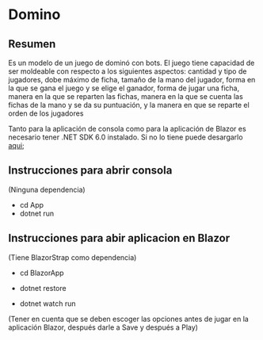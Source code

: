 # Domino

## Resumen

Es un modelo de un juego de dominó con bots. El juego tiene capacidad de ser moldeable con respecto a los siguientes aspectos: cantidad y tipo de jugadores, dobe máximo de ficha, tamaño de la mano del jugador, forma en la que se gana el juego y se elige el ganador, forma de jugar una ficha, manera en la que se reparten las fichas, manera en la que se cuenta las fichas de la mano y se da su puntuación, y la manera en que se reparte el orden de los jugadores

Tanto para la aplicación de consola como para la aplicación de Blazor es necesario tener .NET SDK 6.0 instalado. Si no lo tiene puede desargarlo [aqui](https://dotnet.microsoft.com/en-us/download/dotnet/6.0);

## Instrucciones para abrir consola

(Ninguna dependencia)

- cd App
- dotnet run

## Instrucciones para abir aplicacion en Blazor

(Tiene BlazorStrap como dependencia)

- cd BlazorApp

- dotnet restore

- dotnet watch run

(Tener en cuenta que se deben escoger las opciones antes de jugar en la aplicación Blazor, después darle a Save y después a Play)
